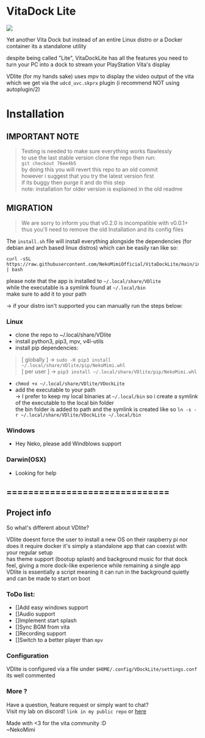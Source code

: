 # VitaDock Lite  
<img src="./teaser.png" align="center"/>

Yet another Vita Dock but instead of an entire Linux distro or a Docker container its a standalone utility  

despite being called "Lite", VitaDockLite has all the features you need to turn your PC into a dock to stream your PlayStation Vita's display  

VDlite (for my hands sake) uses mpv to display the video output of the vita which we get via the `udcd_uvc.skprx` plugin (i recommend NOT using autoplugin/2)  

# Installation  

## IMPORTANT NOTE  
> Testing is needed to make sure everything works flawlessly  
> to use the last stable version clone the repo then run:  
> `git checkout 76ee4b5`  
> by doing this you will revert this repo to an old commit  
> however i suggest that you try the latest version first  
> if its buggy then purge it and do this step  
> note: installation for older version is explained in the old readme  

## MIGRATION  
> We are sorry to inform you that v0.2.0 is incompatible with v0.0.1+  
> thus you'll need to remove the old Installation and its config files  

The `install.sh` file will install everything alongside the dependencies (for debian and arch based linux distros) which can be easily ran like so:  
```
curl -sSL https://raw.githubusercontent.com/NekoMimiOfficial/VitaDockLite/main/install.sh | bash
```
please note that the app is installed to `~/.local/share/VDlite`  
while the executable is a symlink found at `~/.local/bin`  
make sure to add it to your path  

-> if your distro isn't supported you can manually run the steps below:  

### Linux  
* clone the repo to ~/.local/share/VDlite  
* install python3, pip3, mpv, v4l-utils  
* install pip dependencies:  
> [ globally ] -> `sudo -H pip3 install ~/.local/share/VDlite/pip/NekoMimi.whl`  
> [ per user ] -> `pip3 install ~/.local/share/VDlite/pip/NekoMimi.whl`  
* `chmod +x ~/.local/share/VDlite/VDockLite`  
* add the executable to your path  
-> I prefer to keep my local binaries at `~/.local/bin` so i create a symlink of the executable to the local bin folder  
the bin folder is added to path and the symlink is created like so `ln -s -r ~/.local/share/VDlite/VDockLite ~/.local/bin`  

### Windows  
* Hey Neko, please add Windblows support  

### Darwin(OSX)  
* Looking for help  

## ==============================  

## Project info  
So what's different about VDlite?  

VDlite doesnt force the user to install a new OS on their raspberry pi nor does it require docker it's simply a standalone app that can coexist with your regular setup  
has theme support (bootup splash) and background music for that dock feel, giving a more dock-like experience while remaining a single app  
VDlite is essentially a script meaning it can run in the background quietly and can be made to start on boot  

### ToDo list:  
* []Add easy windows support  
* []Audio support  
* []Implement start splash  
* []Sync BGM from vita  
* []Recording support  
* []Switch to a better player than `mpv`  

### Configuration  
VDlite is configured via a file under `$HOME/.config/VDockLite/settings.conf` its well commented  




### More ?  
Have a question, feature request or simply want to chat?  
Visit my lab on discord! `link in my public repo` or [here](https://github.com/NekoMimiOfficial/NekoMimiOfficial) 

Made with <3 for the vita community :D  
~NekoMimi  
